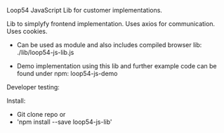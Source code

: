 


Loop54 JavaScript Lib for customer implementations. 

Lib to simplyfy frontend implementation. 
Uses axios for communication. 
Uses cookies. 

- Can be used as module and also includes compiled browser lib: ./lib/loop54-js-lib.js

- Demo implementation using this lib and further example code can be found under npm: loop54-js-demo

Developer testing: 

Install: 
- Git clone repo or
- 'npm install --save loop54-js-lib'



